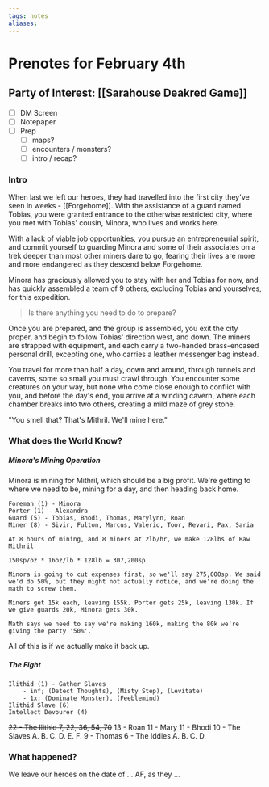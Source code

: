 ```yaml
---
tags: notes
aliases:
---
```


# Prenotes for February 4th
## Party of Interest: [[Sarahouse Deakred Game]]
- [ ] DM Screen
- [ ] Notepaper
- [ ] Prep
	- [ ] maps?
	- [ ] encounters / monsters?
	- [ ] intro / recap?

### Intro

When last we left our heroes, they had travelled into the first city they've seen in weeks - [[Forgehome]]. With the assistance of a guard named Tobias, you were granted entrance to the otherwise restricted city, where you met with Tobias' cousin, Minora, who lives and works here.

With a lack of viable job opportunities, you pursue an entrepreneurial spirit, and commit yourself to guarding Minora and some of their associates on a trek deeper than most other miners dare to go, fearing their lives are more and more endangered as they descend below Forgehome.

Minora has graciously allowed you to stay with her and Tobias for now, and has quickly assembled a team of 9 others, excluding Tobias and yourselves, for this expedition. 

> Is there anything you need to do to prepare?

Once you are prepared, and the group is assembled, you exit the city proper, and begin to follow Tobias' direction west, and down. The miners are strapped with equipment, and each carry a two-handed brass-encased personal drill, excepting one, who carries a leather messenger bag instead.

You travel for more than half a day, down and around, through tunnels and caverns, some so small you must crawl through. You encounter some creatures on your way, but none who come close enough to conflict with you, and before the day's end, you arrive at a winding cavern, where each chamber breaks into two others, creating a mild maze of grey stone.

"You smell that? That's Mithril. We'll mine here."

### What does the World Know?
##### Minora's Mining Operation
Minora is mining for Mithril, which should be a big profit. We're getting to where we need to be, mining for a day, and then heading back home. 

```
Foreman (1) - Minora
Porter (1) - Alexandra
Guard (5) - Tobias, Bhodi, Thomas, Marylynn, Roan
Miner (8) - Sivir, Fulton, Marcus, Valerio, Toor, Revari, Pax, Saria

At 8 hours of mining, and 8 miners at 2lb/hr, we make 128lbs of Raw Mithril

150sp/oz * 16oz/lb * 128lb = 307,200sp

Minora is going to cut expenses first, so we'll say 275,000sp. We said we'd do 50%, but they might not actually notice, and we're doing the math to screw them.

Miners get 15k each, leaving 155k. Porter gets 25k, leaving 130k. If we give guards 20k, Minora gets 30k.

Math says we need to say we're making 160k, making the 80k we're giving the party '50%'.
```

All of this is if we actually make it back up.

##### The Fight
```
Ilithid (1) - Gather Slaves
	- inf; (Detect Thoughts), (Misty Step), (Levitate)
	- 1x; (Dominate Monster), (Feeblemind)
Ilithid Slave (6)
Intellect Devourer (4)
```

~~22 - The Ilithid 7, 22, 36, 54, 70~~
13 - Roan
11 - Mary
11 - Bhodi
10 - The Slaves
	A.
	B.
	C.
	D.
	E.
	F.
9 - Thomas
6 - The Iddies
	A.
	B.
	C.
	D.

### What happened?


We leave our heroes on the date of ... AF, as they ...